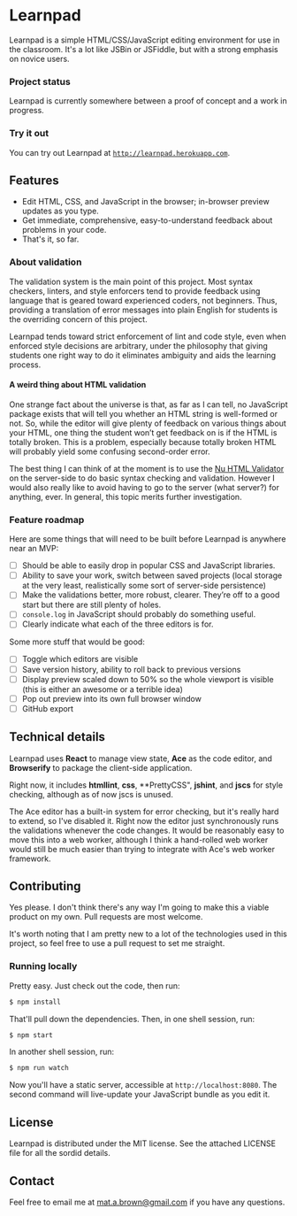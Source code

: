 # Learnpad #

Learnpad is a simple HTML/CSS/JavaScript editing environment for use in the
classroom. It's a lot like JSBin or JSFiddle, but with a strong emphasis on
novice users.

### Project status ###

Learnpad is currently somewhere between a proof of concept and a work in
progress.

### Try it out ###

You can try out Learnpad at
[`http://learnpad.herokuapp.com`](http://learnpad.herokuapp.com).

## Features ##

* Edit HTML, CSS, and JavaScript in the browser; in-browser preview updates as
  you type.
* Get immediate, comprehensive, easy-to-understand feedback about problems in
  your code.
* That's it, so far.

### About validation ###

The validation system is the main point of this project. Most syntax checkers,
linters, and style enforcers tend to provide feedback using language that is
geared toward experienced coders, not beginners. Thus, providing a translation
of error messages into plain English for students is the overriding concern of
this project.

Learnpad tends toward strict enforcement of lint and code style, even when
enforced style decisions are arbitrary, under the philosophy that giving
students one right way to do it eliminates ambiguity and aids the learning
process.

#### A weird thing about HTML validation ####

One strange fact about the universe is that, as far as I can tell, no
JavaScript package exists that will tell you whether an HTML string is
well-formed or not. So, while the editor will give plenty of feedback on
various things about your HTML, one thing the student won’t get feedback on is
if the HTML is totally broken. This is a problem, especially because totally
broken HTML will probably yield some confusing second-order error.

The best thing I can think of at the moment is to use the [Nu HTML
Validator](https://github.com/validator/validator) on the server-side to do
basic syntax checking and validation. However I would also really like to avoid
having to go to the server (what server?) for anything, ever. In general, this
topic merits further investigation.

### Feature roadmap ###

Here are some things that will need to be built before Learnpad is anywhere
near an MVP:

- [ ] Should be able to easily drop in popular CSS and JavaScript libraries.
- [ ] Ability to save your work, switch between saved projects (local storage
      at the very least, realistically some sort of server-side persistence)
- [ ] Make the validations better, more robust, clearer. They’re off to a good
      start but there are still plenty of holes.
- [ ] `console.log` in JavaScript should probably do something useful.
- [ ] Clearly indicate what each of the three editors is for.

Some more stuff that would be good:

- [ ] Toggle which editors are visible
- [ ] Save version history, ability to roll back to previous versions
- [ ] Display preview scaled down to 50% so the whole viewport is visible (this
      is either an awesome or a terrible idea)
- [ ] Pop out preview into its own full browser window
- [ ] GitHub export

## Technical details ##

Learnpad uses **React** to manage view state, **Ace** as the code editor, and
**Browserify** to package the client-side application.

Right now, it includes **htmllint**, **css**, **PrettyCSS", **jshint**, and **jscs** for
style checking, although as of now jscs is unused.

The Ace editor has a built-in system for error checking, but it's really hard
to extend, so I've disabled it. Right now the editor just synchronously runs
the validations whenever the code changes. It would be reasonably easy to move
this into a web worker, although I think a hand-rolled web worker would still
be much easier than trying to integrate with Ace's web worker framework.

## Contributing ##

Yes please. I don't think there's any way I'm going to make this a viable
product on my own. Pull requests are most welcome.

It's worth noting that I am pretty new to a lot of the technologies used in
this project, so feel free to use a pull request to set me straight.

### Running locally ###

Pretty easy. Just check out the code, then run:

```bash
$ npm install
```

That'll pull down the dependencies. Then, in one shell session, run:

```bash
$ npm start
```

In another shell session, run:

```bash
$ npm run watch
```

Now you'll have a static server, accessible at `http://localhost:8080`. The
second command will live-update your JavaScript bundle as you edit it.

## License ##

Learnpad is distributed under the MIT license. See the attached LICENSE file
for all the sordid details.

## Contact ##

Feel free to email me at mat.a.brown@gmail.com if you have any questions.
